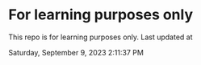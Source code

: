 # For learning purposes only
This repo is for learning purposes only.
Last updated at

Saturday, September 9, 2023 2:11:37 PM

